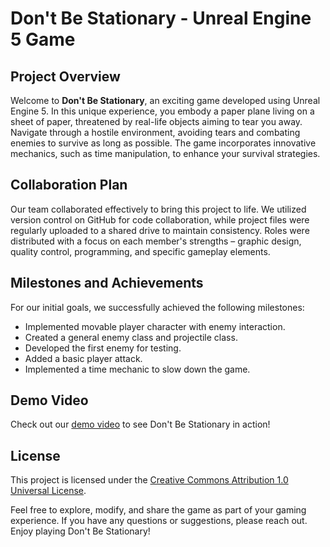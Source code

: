 # Don't Be Stationary - Unreal Engine 5 Game

## Project Overview
Welcome to **Don't Be Stationary**, an exciting game developed using Unreal Engine 5. In this unique experience, you embody a paper plane living on a sheet of paper, threatened by real-life objects aiming to tear you away. Navigate through a hostile environment, avoiding tears and combating enemies to survive as long as possible. The game incorporates innovative mechanics, such as time manipulation, to enhance your survival strategies.

## Collaboration Plan
Our team collaborated effectively to bring this project to life. We utilized version control on GitHub for code collaboration, while project files were regularly uploaded to a shared drive to maintain consistency. Roles were distributed with a focus on each member's strengths – graphic design, quality control, programming, and specific gameplay elements.

## Milestones and Achievements
For our initial goals, we successfully achieved the following milestones:
- Implemented movable player character with enemy interaction.
- Created a general enemy class and projectile class.
- Developed the first enemy for testing.
- Added a basic player attack.
- Implemented a time mechanic to slow down the game.

## Demo Video
Check out our [demo video](https://youtu.be/LF4sv0o3f1I) to see Don't Be Stationary in action!

## License
This project is licensed under the [Creative Commons Attribution 1.0 Universal License](https://creativecommons.org/publicdomain/zero/1.0/).

Feel free to explore, modify, and share the game as part of your gaming experience. If you have any questions or suggestions, please reach out. Enjoy playing Don't Be Stationary!
